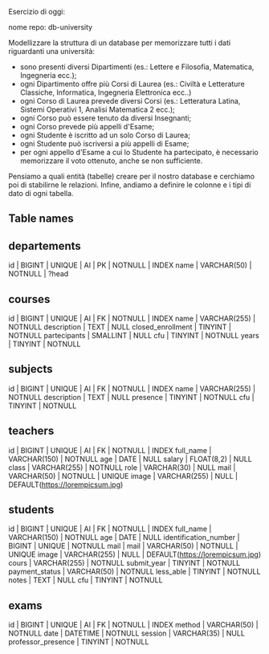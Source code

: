 Esercizio di oggi:

nome repo: db-university

Modellizzare la struttura di un database per memorizzare tutti i dati riguardanti una università:
- sono presenti diversi Dipartimenti (es.: Lettere e Filosofia, Matematica, Ingegneria ecc.);
- ogni Dipartimento offre più Corsi di Laurea (es.: Civiltà e Letterature Classiche, Informatica, Ingegneria Elettronica ecc..)
- ogni Corso di Laurea prevede diversi Corsi (es.: Letteratura Latina, Sistemi Operativi 1, Analisi Matematica 2 ecc.);
- ogni Corso può essere tenuto da diversi Insegnanti;
- ogni Corso prevede più appelli d'Esame;
- ogni Studente è iscritto ad un solo Corso di Laurea;
- ogni Studente può iscriversi a più appelli di Esame;
- per ogni appello d'Esame a cui lo Studente ha partecipato, è necessario memorizzare il voto ottenuto, anche se non sufficiente.

Pensiamo a quali entità (tabelle) creare per il nostro database e cerchiamo poi di stabilirne le relazioni. Infine, andiamo a definire le colonne e i tipi di dato di ogni tabella.

## Table names

## departements
id | BIGINT | UNIQUE | AI | PK | NOTNULL | INDEX
name | VARCHAR(50) | NOTNULL | 
?head

 <!-- corso di laurea -->
## courses 
id | BIGINT | UNIQUE | AI | FK | NOTNULL | INDEX
name | VARCHAR(255) | NOTNULL
description | TEXT | NULL
closed_enrollment | TINYINT | NOTNULL
partecipants | SMALLINT | NULL
cfu | TINYINT | NOTNULL
years | TINYINT | NOTNULL


<!-- materia del corso -->
## subjects
id | BIGINT | UNIQUE | AI | FK | NOTNULL | INDEX
name | VARCHAR(255) | NOTNULL
description | TEXT | NULL
presence | TINYINT | NOTNULL
cfu | TINYINT | NOTNULL

## teachers
id | BIGINT | UNIQUE | AI | FK | NOTNULL | INDEX
full_name | VARCHAR(150) | NOTNULL
age | DATE | NULL
salary | FLOAT(8,2) | NULL
class | VARCHAR(255) | NOTNULL
role | VARCHAR(30) | NULL 
mail | VARCHAR(50) | NOTNULL | UNIQUE
image | VARCHAR(255) | NULL | DEFAULT(https://lorempicsum.jpg)

## students
id | BIGINT | UNIQUE | AI | FK | NOTNULL | INDEX
full_name | VARCHAR(150) | NOTNULL
age | DATE | NULL
identification_number | BIGINT | UNIQUE | NOTNULL
mail | mail | VARCHAR(50) | NOTNULL | UNIQUE
image | VARCHAR(255) | NULL | DEFAULT(https://lorempicsum.jpg)
cours | VARCHAR(255) | NOTNULL
submit_year | TINYINT | NOTNULL
payment_status | VARCHAR(50) | NOTNULL
less_able | TINYINT | NOTNULL
notes | TEXT | NULL
cfu | TINYINT | NOTNULL

## exams
id | BIGINT | UNIQUE | AI | FK | NOTNULL | INDEX
method | VARCHAR(50) | NOTNULL
date | DATETIME | NOTNULL
session | VARCHAR(35) | NULL
professor_presence | TINYINT | NOTNULL
